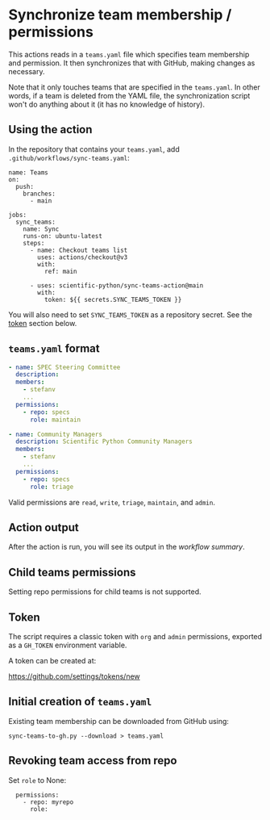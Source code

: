 # Synchronize team membership / permissions

This actions reads in a `teams.yaml` file which specifies team
membership and permission. It then synchronizes that with GitHub,
making changes as necessary.

Note that it only touches teams that are specified in the
`teams.yaml`. In other words, if a team is deleted from the YAML file,
the synchronization script won't do anything about it (it has no
knowledge of history).

## Using the action

In the repository that contains your `teams.yaml`, add `.github/workflows/sync-teams.yaml`:

```
name: Teams
on:
  push:
    branches:
      - main

jobs:
  sync_teams:
    name: Sync
    runs-on: ubuntu-latest
    steps:
      - name: Checkout teams list
        uses: actions/checkout@v3
        with:
          ref: main

      - uses: scientific-python/sync-teams-action@main
        with:
          token: ${{ secrets.SYNC_TEAMS_TOKEN }}
```

You will also need to set `SYNC_TEAMS_TOKEN` as a repository secret.
See the [token](#token) section below.

## `teams.yaml` format

```yaml
- name: SPEC Steering Committee
  description:
  members:
    - stefanv
    ...
  permissions:
    - repo: specs
      role: maintain

- name: Community Managers
  description: Scientific Python Community Managers
  members:
    - stefanv
    ...
  permissions:
    - repo: specs
      role: triage
```

Valid permissions are `read`, `write`, `triage`, `maintain`, and `admin`.

## Action output

After the action is run, you will see its output in the _workflow summary_.

## Child teams permissions

Setting repo permissions for child teams is not supported.

## Token

The script requires a classic token with `org` and `admin` permissions, exported as a `GH_TOKEN` environment variable.

A token can be created at:

https://github.com/settings/tokens/new

## Initial creation of `teams.yaml`

Existing team membership can be downloaded from GitHub using:

```
sync-teams-to-gh.py --download > teams.yaml
```

## Revoking team access from repo

Set `role` to None:

```
  permissions:
    - repo: myrepo
      role:
```
